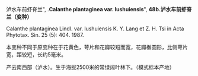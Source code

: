 泸水车前虾脊兰",
.**Calanthe plantaginea var. lushuiensis**",
**48b.泸水车前虾脊兰（变种）**

Calanthe plantaginea Lindl. var. lushuiensis K. Y. Lang et Z. H. Tsi in Acta Phytotax. Sin. 25 (5): 404. 1987.

本变种不同于原变种在于花黄色，萼片和花瓣较短而宽，花瓣椭圆形，比侧萼片宽，距较短，长约5毫米。

产云南西部（泸水）。生于海拔2500米的常绿阔叶林下。（模式标本产地）
